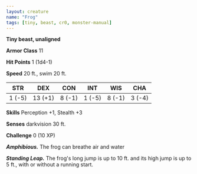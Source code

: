 ```yaml
---
layout: creature
name: "Frog"
tags: [tiny, beast, cr0, monster-manual]
---
```


**Tiny beast, unaligned**

**Armor Class** 11

**Hit Points** 1 (1d4-1)

**Speed** 20 ft., swim 20 ft.

|   STR   |   DEX   |   CON   |   INT   |   WIS   |   CHA   |
|:-----:|:-----:|:-----:|:-----:|:-----:|:-----:|
| 1 (-5) | 13 (+1) | 8 (-1) | 1 (-5) | 8 (-1) | 3 (-4) |

**Skills** Perception +1, Stealth +3

**Senses** darkvision 30 ft.

**Challenge** 0 (10 XP)

***Amphibious.*** The frog can breathe air and water

***Standing Leap.*** The frog's long jump is up to 10 ft. and its high jump is up to 5 ft., with or without a running start.

